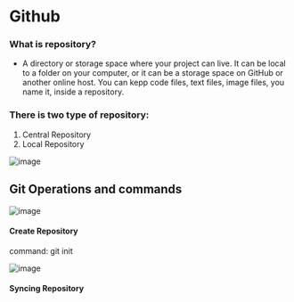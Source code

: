 # Github

### What is repository?
  - A directory or storage space where your project can live. It can be local to a folder on your computer, or it can be a storage space on GitHub or another online host. You can kepp code files, text files, image files, you name it, inside a repository.

### There is two type of repository:
  1) Central Repository
  2) Local Repository

![image](https://github.com/CodeMasterAR/VersionControlSystem/assets/114680435/2361f709-f664-41c6-adf6-a250969cb156)

## Git Operations and commands

![image](https://github.com/CodeMasterAR/VersionControlSystem/assets/114680435/58dec06f-27c9-4b32-996f-38ec3fca7afe)

#### Create Repository

command: git init

![image](https://github.com/CodeMasterAR/VersionControlSystem/assets/114680435/a748f56e-6696-4a27-8f5c-a82edd146ea0)

#### Syncing Repository


